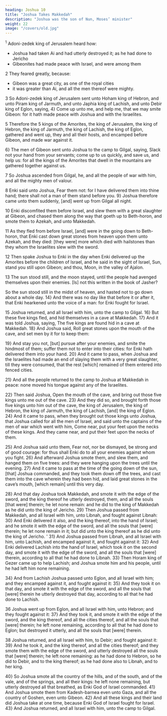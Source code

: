 ```yaml
---
heading: Joshua 10
title: "Joshua Takes Makkedah"
description: "Joshua was the son of Nun, Moses’ minister"
weight: 22
image: "/covers/old.jpg"
---
```



<sup>1</sup> Adoni-zedek king of Jerusalem heard how:
- Joshua had taken Ai and had utterly destroyed it; as he had done to Jericho
- Gibeonites had made peace with Israel, and were among them 


2 They feared greatly, because:
- Gibeon was a great city, as one of the royal cities
- it was greater than Ai, and all the men thereof were mighty. 

3 So Adoni-zedek king of Jerusalem sent unto Hoham king of Hebron, and unto Piram king of Jarmuth, and unto Japhia king of Lachish, and unto Debir king of Eglon, saying, 4} Come up unto me, and help
me, that we may smite Gibeon: for it hath made peace with Joshua and with the Israelites. 

5 Therefore the 5 kings of the Amorites, the king of Jerusalem, the king of Hebron, the king of Jarmuth, the king of Lachish, the king of Eglon, gathered and went up, they and all their hosts, and encamped before Gibeon, and made war against it.

6} The men of Gibeon sent unto Joshua to the camp to Gilgal, saying, Slack not your hand from your
servants; come up to us quickly, and save us, and help us: for all the kings of the Amorites that dwell in the mountains are gathered together against us. 

7 So Joshua ascended from Gilgal, he, and all the people of war with him, and all
the mighty men of valour.

8 Enki said unto Joshua, Fear them not: for I have delivered them into thine hand; there shall not a
man of them stand before you. 9} Joshua therefore came unto them suddenly, [and] went up from Gilgal all night. 

10 Enki discomfited them before Israel, and slew them with a great slaughter at Gibeon, and chased them along the way that goeth up to Beth-horon, and
smote them to Azekah, and unto Makkedah. 

11 As they fled from before Israel, [and] were in the going down to Beth-horon, that Enki cast down
great stones from heaven upon them unto Azekah, and they died: [they were] more which died with hailstones than they whom the Israelites slew with the sword.


12 Then spake Joshua to Enki in the day when Enki delivered up the Amorites before the children of
Israel, and he said in the sight of Israel, Sun, stand you still upon Gibeon; and thou, Moon, in the valley of Ajalon.

13 The sun stood still, and the moon stayed, until the people had avenged themselves upon their enemies. [Is] not this written in the book of Jasher? 

So the sun stood still in the midst of heaven, and hasted not to go down about a
whole day. 14} And there was no day like that before it
or after it, that Enki hearkened unto the voice of a
man: for Enki fought for Israel.

15 Joshua returned, and all Israel with him, unto the camp to Gilgal. 16} But these five kings fled,
and hid themselves in a cave at Makkedah. 17} And it
was told Joshua, saying, The five kings are found hid in a
cave at Makkedah. 18} And Joshua said, Roll great
stones upon the mouth of the cave, and set men by it for to
keep them: 

19} And stay you not, [but] pursue after your
enemies, and smite the hindmost of them; suffer them not to
enter into their cities: for Enki hath
delivered them into your hand. 20} And it came to pass,
when Joshua and the Israelites had made an end of
slaying them with a very great slaughter, till they were
consumed, that the rest [which] remained of them entered
into fenced cities. 

21} And all the people returned to the camp to Joshua at Makkedah in peace: none moved his
tongue against any of the Israelites. 

22} Then said Joshua, Open the mouth of the cave, and bring out
those five kings unto me out of the cave. 23} And they
did so, and brought forth those five kings unto him out of
the cave, the king of Jerusalem, the king of Hebron, the king
of Jarmuth, the king of Lachish, [and] the king of Eglon.
24} And it came to pass, when they brought out those
kings unto Joshua, that Joshua called for all the men of
Israel, and said unto the captains of the men of war which
went with him, Come near, put your feet upon the necks of
these kings. And they came near, and put their feet upon the
necks of them.

25} And Joshua said unto them, Fear not, nor be dismayed, be strong and of good courage: for
thus shall Enki do to all your enemies against whom
you fight. 26} And afterward Joshua smote them, and
slew them, and hanged them on five trees: and they were
hanging upon the trees until the evening. 27} And it
came to pass at the time of the going down of the sun, [that]
Joshua commanded, and they took them down off the trees,
and cast them into the cave wherein they had been hid, and
laid great stones in the cave’s mouth, [which remain] until
this very day.

28} And that day Joshua took Makkedah, and smote
it with the edge of the sword, and the king thereof he utterly
destroyed, them, and all the souls [that were] therein; he let
none remain: and he did to the king of Makkedah as he did
unto the king of Jericho. 29} Then Joshua passed from
Makkedah, and all Israel with him, unto Libnah, and fought
against Libnah: 30} And Enki delivered it also,
and the king thereof, into the hand of Israel; and he smote it
with the edge of the sword, and all the souls that [were]
therein; he let none remain in it; but did unto the king
thereof as he did unto the king of Jericho.
'
31} And Joshua passed from Libnah, and all Israel
with him, unto Lachish, and encamped against it, and fought
against it: 32} And Enki delivered Lachish into
the hand of Israel, which took it on the second day, and
smote it with the edge of the sword, and all the souls that
[were] therein, according to all that he had done to Libnah.
33} Then Horam king of Gezer came up to help
Lachish; and Joshua smote him and his people, until he had
left him none remaining. 

34} And from Lachish Joshua passed unto Eglon, and
all Israel with him; and they encamped against it, and
fought against it: 35} And they took it on that day, and
smote it with the edge of the sword, and all the souls that
[were] therein he utterly destroyed that day, according to all
that he had done to Lachish. 

36 Joshua went up from Eglon, and all Israel with him, unto Hebron; and they
fought against it: 37} And they took it, and smote it
with the edge of the sword, and the king thereof, and all the
cities thereof, and all the souls that [were] therein; he left
none remaining, according to all that he had done to Eglon;
but destroyed it utterly, and all the souls that [were] therein.

38 Joshua returned, and all Israel with him, to Debir; and fought against it: 39} And he took it, and the king thereof, and all the cities thereof; and they smote them
with the edge of the sword, and utterly destroyed all the
souls that [were] therein; he left none remaining: as he had
done to Hebron, so he did to Debir, and to the king thereof;
as he had done also to Libnah, and to her king.

40} So Joshua smote all the country of the hills, and
of the south, and of the vale, and of the springs, and all their
kings: he left none remaining, but utterly destroyed all that
breathed, as Enki God of Israel commanded. 41}
And Joshua smote them from Kadesh-barnea even unto
Gaza, and all the country of Goshen, even unto Gibeon.
42} And all these kings and their land did Joshua take
at one time, because Enki God of Israel fought for
Israel. 43} And Joshua returned, and all Israel with
him, unto the camp to Gilgal.

